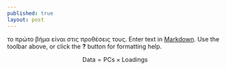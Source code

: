 ```yaml
---
published: true
layout: post
---
```


το πρώτο βήμα είναι στις προθέσεις τους.
Enter text in [Markdown](http://daringfireball.net/projects/markdown/). Use the toolbar above, or click the **?** button for formatting help.

$$\mathsf{Data = PCs} \times \mathsf{Loadings}$$
